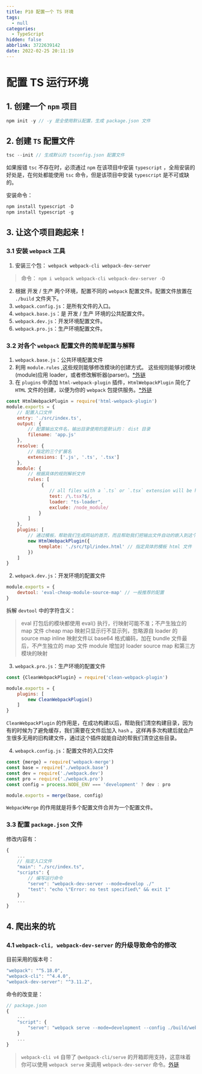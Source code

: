 ```yaml
---
title: P10 配置一个 TS 环境
tags:
  - null
categories:
  - TypeScript
hidden: false
abbrlink: 3722639142
date: 2022-02-25 20:11:19
---
```

# 配置 TS 运行环境

## 1. 创建一个 `npm` 项目

``` javascript
npm init -y // -y 是全使用默认配置，生成 package.json 文件
```

## 2. 创建 `TS` 配置文件

``` javascript
tsc --init // 生成默认的 tsconfig.json 配置文件
```

如果报错 `tsc` 不存在时，必须通过 `npm` 在该项目中安装 `typescript` ，全局安装的好处是，在何处都能使用 `tsc` 命令，但是该项目中安装 `typescript` 是不可或缺的。

安装命令：

``` javascript
npm install typescript -D
npm install typescript -g
```

## 3. 让这个项目跑起来！

### 3.1 安装 `webpack` 工具

1. 安装三个包： `webpack webpack-cli webpack-dev-server`

> 命令： `npm i webpack webpack-cli webpack-dev-server -D`

2. 根据 开发 / 生产 两个环境，配置不同的 `webpack` 配置文件。配置文件放置在 `./build` 文件夹下。
1. `webpack.config.js`：是所有文件的入口。
2. `webpack.base.js`：是 开发 / 生产 环境的公共配置文件。
3. `webpack.dev.js`：开发环境配置文件。
4. `webpack.pro.js`：生产环境配置文件。

### 3.2 对各个 `webpack` 配置文件的简单配置与解释

1. `webpack.base.js`：公共环境配置文件
1. 利用 `module.rules` ,这些规则能够修改模块的创建方式。 这些规则能够对模块(module)应用 loader，或者修改解析器(parser)。[*外链](https://webpack.docschina.org/configuration/module/#modulerules)
2. 在 `plugins` 中添加 `html-webpack-plugin` 插件，`HtmlWebpackPlugin` 简化了 `HTML` 文件的创建，以便为你的 `webpack` 包提供服务。[*外链](https://www.webpackjs.com/plugins/html-webpack-plugin/)

``` javascript
const HtmlWebpackPlugin = require('html-webpack-plugin')
module.exports = {
    // 配置入口文件
    entry: './src/index.ts',
    output: {
        // 配置输出文件名，输出目录使用的是默认的： dist 目录
        filename: 'app.js'
    },
    resolve: {
        // 指定的三个扩展名
        extensions: ['.js', '.ts', '.tsx']
    },
    module: {
        // 根据具体的规则解析文件
        rules: [
             {
                // all files with a `.ts` or `.tsx` extension will be handled by `ts-loader`
                test: /\.tsx?$/,
                loader: "ts-loader",
                exclude: /node_module/
            }
        ]
    },
    plugins: [
        // 通过模板，帮助我们生成网站的首页，而且帮助我们把输出文件自动的嵌入到这个 index.html 文件中
        new HtmlWebpackPlugin({
            template: './src/tpl/index.html' // 指定具体的模板 html 文件
        })
    ]
}
```

2. `webpack.dev.js`：开发环境的配置文件

``` javascript
module.exports = {
    devtool: 'eval-cheap-module-source-map' // 一般推荐的配置
}
```

拆解 `devtool` 中的字符含义：

> eval 打包后的模块都使用 eval() 执行，行映射可能不准；不产生独立的 map 文件
> cheap map 映射只显示行不显示列，忽略源自 loader 的 source map
> inline 映射文件以 base64 格式编码，加在 bundle 文件最后，不产生独立的 map 文件
> module 增加对 loader source map 和第三方模块的映射

3. `webpack.pro.js`：生产环境的配置文件

``` javascript
const {CleanWebpackPlugin} = require('clean-webpack-plugin')

module.exports = {
    plugins: [
        new CleanWebpackPlugin()
    ]
}
```

`CleanWebpackPlugin` 的作用是，在成功构建以后，帮助我们清空构建目录，因为有的时候为了避免缓存，我们需要在文件后加入 `hash` 。这样再多次构建后就会产生很多无用的旧构建文件，通过这个插件就能自动的帮我们清空这些目录。

4. `webapck.config.js`：配置文件的入口文件

``` javascript
const {merge} = require('webpack-merge')
const base = require('./webpack.base')
const dev = require('./webpack.dev')
const pro = require('./webpack.pro')
const config = process.NODE_ENV === 'development' ? dev : pro

module.exports = merge(base, config)
```

`WebpackMerge` 的作用就是将多个配置文件合并为一个配置文件。

### 3.3 配置 `package.json` 文件

修改内容有：

``` javascript
{
    ...
    // 指定入口文件
    "main": "./src/index.ts",
    "scripts": {
        // 编写运行命令
        "serve": "webpack-dev-server --mode=develop ./"
        "test": "echo \"Error: no test specified\" && exit 1"
    }
    ...
}
```

## 4. 爬出来的坑

### 4.1 `webpack-cli, webpack-dev-server` 的升级导致命令的修改

目前采用的版本号：

``` javascript
"webpack": "^5.18.0",
"webpack-cli": "^4.4.0",
"webpack-dev-server": "^3.11.2",
```

命令的改变是：

``` javascript
// package.json
{
    ...
    "script": {
        "serve": "webpack serve --mode=development --config ./build/webpack.config.js"
    }
    ...
}
```

> `webpack-cli v4` 自带了 `@webpack-cli/serve` 的开箱即用支持，这意味着你可以使用 `webpack serve` 来调用 `webpack-dev-server` 命令。[外链](https://github.com/webpack/webpack-dev-server/issues/2759)